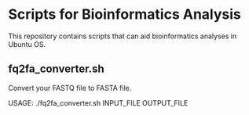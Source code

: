 # Scripts for Bioinformatics Analysis
This repository contains scripts that can aid bioinformatics analyses in Ubuntu OS.

## fq2fa_converter.sh
Convert your FASTQ file to FASTA file.

USAGE:
./fq2fa_converter.sh INPUT_FILE OUTPUT_FILE
